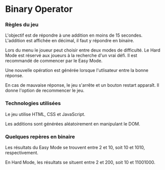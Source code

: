 # Binary Operator

### Règles du jeu

L'objectif est de répondre à une addition en moins de 15 secondes. L'addition est affichée en décimal, il faut y répondre en binaire.

Lors du menu le joueur peut choisir entre deux modes de difficulté. Le Hard Mode est réservé aux joueurs à la recherche d'un vrai défi. Il est recommandé de commencer par le Easy Mode.

Une nouvelle opération est générée lorsque l'utlisateur entre la bonne réponse.

En cas de mauvaise réponse, le jeu s'arrête et un bouton restart apparaît. Il donne l'option de recommencer le jeu.

### Technologies utilisées

Le jeu utilise HTML, CSS et JavaScript.

Les additions sont générées aléatoirement en manipulant le DOM.

### Quelques repères en binaire

Les résultats du Easy Mode se trouvent entre 2 et 10, soit 10 et 1010, respectivement.

En Hard Mode, les résultats se situent entre 2 et 200, soit 10 et 11001000.
